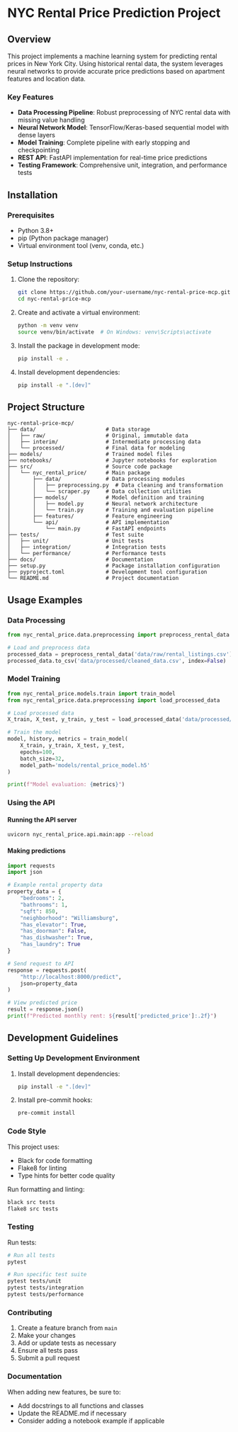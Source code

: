 # NYC Rental Price Prediction Project

## Overview

This project implements a machine learning system for predicting rental prices in New York City. Using historical rental data, the system leverages neural networks to provide accurate price predictions based on apartment features and location data.

### Key Features

- **Data Processing Pipeline**: Robust preprocessing of NYC rental data with missing value handling
- **Neural Network Model**: TensorFlow/Keras-based sequential model with dense layers
- **Model Training**: Complete pipeline with early stopping and checkpointing
- **REST API**: FastAPI implementation for real-time price predictions
- **Testing Framework**: Comprehensive unit, integration, and performance tests

## Installation

### Prerequisites

- Python 3.8+
- pip (Python package manager)
- Virtual environment tool (venv, conda, etc.)

### Setup Instructions

1. Clone the repository:
   ```bash
   git clone https://github.com/your-username/nyc-rental-price-mcp.git
   cd nyc-rental-price-mcp
   ```

2. Create and activate a virtual environment:
   ```bash
   python -m venv venv
   source venv/bin/activate  # On Windows: venv\Scripts\activate
   ```

3. Install the package in development mode:
   ```bash
   pip install -e .
   ```

4. Install development dependencies:
   ```bash
   pip install -e ".[dev]"
   ```

## Project Structure

```
nyc-rental-price-mcp/
├── data/                      # Data storage
│   ├── raw/                   # Original, immutable data
│   ├── interim/               # Intermediate processing data
│   └── processed/             # Final data for modeling
├── models/                    # Trained model files
├── notebooks/                 # Jupyter notebooks for exploration
├── src/                       # Source code package
│   └── nyc_rental_price/      # Main package
│       ├── data/              # Data processing modules
│       │   ├── preprocessing.py  # Data cleaning and transformation
│       │   └── scraper.py     # Data collection utilities
│       ├── models/            # Model definition and training
│       │   ├── model.py       # Neural network architecture
│       │   └── train.py       # Training and evaluation pipeline
│       ├── features/          # Feature engineering
│       └── api/               # API implementation
│           └── main.py        # FastAPI endpoints
├── tests/                     # Test suite
│   ├── unit/                  # Unit tests
│   ├── integration/           # Integration tests
│   └── performance/           # Performance tests
├── docs/                      # Documentation
├── setup.py                   # Package installation configuration
├── pyproject.toml             # Development tool configuration
└── README.md                  # Project documentation
```

## Usage Examples

### Data Processing

```python
from nyc_rental_price.data.preprocessing import preprocess_rental_data

# Load and preprocess data
processed_data = preprocess_rental_data('data/raw/rental_listings.csv')
processed_data.to_csv('data/processed/cleaned_data.csv', index=False)
```

### Model Training

```python
from nyc_rental_price.models.train import train_model
from nyc_rental_price.data.preprocessing import load_processed_data

# Load processed data
X_train, X_test, y_train, y_test = load_processed_data('data/processed/cleaned_data.csv')

# Train the model
model, history, metrics = train_model(
    X_train, y_train, X_test, y_test,
    epochs=100,
    batch_size=32,
    model_path='models/rental_price_model.h5'
)

print(f"Model evaluation: {metrics}")
```

### Using the API

#### Running the API server
```bash
uvicorn nyc_rental_price.api.main:app --reload
```

#### Making predictions
```python
import requests
import json

# Example rental property data
property_data = {
    "bedrooms": 2,
    "bathrooms": 1,
    "sqft": 850,
    "neighborhood": "Williamsburg",
    "has_elevator": True,
    "has_doorman": False,
    "has_dishwasher": True,
    "has_laundry": True
}

# Send request to API
response = requests.post(
    "http://localhost:8000/predict",
    json=property_data
)

# View predicted price
result = response.json()
print(f"Predicted monthly rent: ${result['predicted_price']:.2f}")
```

## Development Guidelines

### Setting Up Development Environment

1. Install development dependencies:
   ```bash
   pip install -e ".[dev]"
   ```

2. Install pre-commit hooks:
   ```bash
   pre-commit install
   ```

### Code Style

This project uses:
- Black for code formatting
- Flake8 for linting
- Type hints for better code quality

Run formatting and linting:
```bash
black src tests
flake8 src tests
```

### Testing

Run tests:
```bash
# Run all tests
pytest

# Run specific test suite
pytest tests/unit
pytest tests/integration
pytest tests/performance
```

### Contributing

1. Create a feature branch from `main`
2. Make your changes
3. Add or update tests as necessary
4. Ensure all tests pass
5. Submit a pull request

### Documentation

When adding new features, be sure to:
- Add docstrings to all functions and classes
- Update the README.md if necessary
- Consider adding a notebook example if applicable
